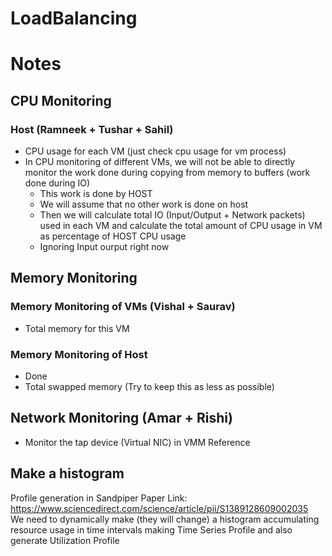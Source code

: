 # LoadBalancing

# Notes
## CPU Monitoring
### Host  (Ramneek + Tushar + Sahil)
- CPU usage for each VM (just check cpu usage for vm process)
- In CPU monitoring of different VMs, we will not be able to directly monitor the work done during copying from memory to buffers (work done during IO)
    - This work is done by HOST
    - We will assume that no other work is done on host
    - Then we will calculate total IO (Input/Output + Network packets) used in each VM and calculate the total amount of CPU usage in VM as percentage of HOST CPU usage
    - Ignoring Input ourput right now

## Memory Monitoring
### Memory Monitoring of VMs (Vishal + Saurav)
- Total memory for this VM

### Memory Monitoring of Host
- Done
- Total swapped memory (Try to keep this as less as possible)

## Network Monitoring (Amar + Rishi)
- Monitor the tap device (Virtual NIC) in VMM Reference


## Make a histogram
Profile generation in Sandpiper
Paper Link: https://www.sciencedirect.com/science/article/pii/S1389128609002035  
We need to dynamically make (they will change) a histogram accumulating resource usage in time intervals making Time Series Profile and also generate Utilization Profile




